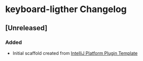 <!-- Keep a Changelog guide -> https://keepachangelog.com -->

# keyboard-ligther Changelog

## [Unreleased]
### Added
- Initial scaffold created from [IntelliJ Platform Plugin Template](https://github.com/JetBrains/intellij-platform-plugin-template)
